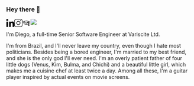 ### Hey there 👋

<a href="https://www.linkedin.com/in/diegodorta/">
  <img align="left" alt="Diego's LinkedIn" width="22px" src="https://raw.githubusercontent.com/dorta/dorta/master/assets/linkedin.svg" />
</a>
<a href="https://www.instagram.com/diegohdorta/">
  <img align="left" alt="Diego's Instagram" width="22px" src="https://raw.githubusercontent.com/dorta/dorta/master/assets/instagram.png" />
</a>
<a href="https://dorta.github.io/cv/">
  <img align="left" alt="Diego's Resume" width="22px" src="https://raw.githubusercontent.com/dorta/dorta/master/assets/curriculum.png" />
</a>

![](https://visitor-badge.glitch.me/badge?page_id=dorta.dorta)

I'm Diego, a full-time Senior Software Engineer at Variscite Ltd.

I'm from Brazil, and I'll never leave my country, even though I hate most politicians. Besides being a bored engineer, I'm married to my best friend, and she is the only god I'll ever need. I'm an overly patient father of four little dogs (Venus, Kim, Bulma, and Chichi) and a beautiful little girl, which makes me a cuisine chef at least twice a day. Among all these, I'm a guitar player inspired by actual events on movie screens.
